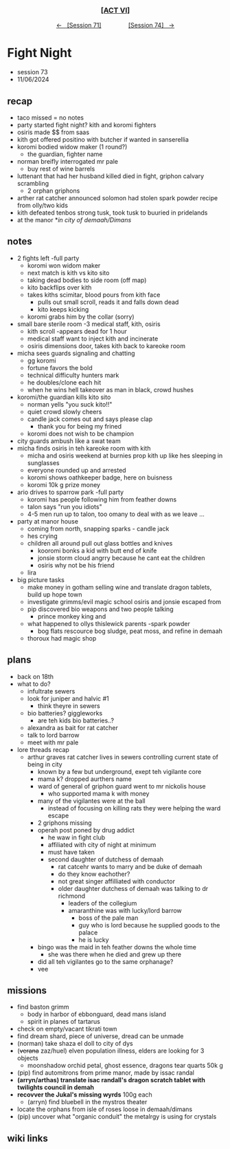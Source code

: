 
<div align="center">
  <h3 align="center"><a href="https://github.com/h-griffin/dnd-notes/blob/main/grimmhaus/act-VI" >[ACT VI]</a></h3>
  <p align="center">
    <a href="https://github.com/h-griffin/dnd-notes/blob/main/grimmhaus/act-VI/24-11-06.md" >&larr; &nbsp; [Session 71]</a>
    &nbsp;&nbsp;&nbsp;&nbsp;&nbsp;&nbsp;&nbsp;&nbsp;&nbsp;&nbsp;&nbsp;&nbsp;&nbsp;&nbsp;
    <a href="https://github.com/h-griffin/dnd-notes/blob/main/grimmhaus/act-VI/24-11-04.md" >[Session 74] &nbsp; &rarr;</a>
  </p>
</div>

# Fight Night
- session 73
- 11/06/2024

## recap
- taco missed = no notes
- party started fight night? kith and koromi fighters
- osiris made $$ from saas
- kith got offered positino with butcher if wanted in sanserellia
- koromi bodied widow maker (1 round?)  
    - the guardian, fighter name
- norman breifly interrogated mr pale
    - buy rest of wine barrels
- luttenant that had her husband killed died in fight, griphon calvary scrambling
    - 2 orphan griphons
- arther rat catcher announced solomon had stolen spark powder recipe from olly/two kids
- kith defeated tenbos strong tusk, took tusk to buuried in pridelands
- at the manor **in city of demaah/Dimans*

## notes
- 2 fights left -full party
    - koromi won widom maker
    - next match is kith vs kito sito
    - taking dead bodies to side room (off map)
    - kito backflips over kith
    - takes kiths scimitar, blood pours from kith face
        - pulls out small scroll, reads it and falls down dead
        - kito keeps kicking
    - koromi grabs him by the collar (sorry)
- small bare sterile room -3 medical staff, kith, osiris
    - kith scroll -appears dead for 1 hour
    - medical staff want to inject kith and incinerate
    - osiris dimensions door, takes kith back to kareoke room
- micha sees guards signaling and chatting
    - gg koromi
    - fortune favors the bold
    - technical difficulty hunters mark
    - he doubles/clone each hit
    - when he wins hell takeover as man in black, crowd hushes
- koromi/the guardian kills kito sito
    - norman yells "you suck kito!!"
    - quiet crowd slowly cheers
    - candle jack comes out and says please clap
        - thank you for being my frined
    - koromi does not wish to be champion  
- city guards ambush like a swat team
- micha finds osiris in teh kareoke room with kith
    - micha and osiris weekend at burnies prop kith up like hes sleeping in sunglasses
    - everyone rounded up and arrested
    - koromi shows oathkeeper badge, here on buisness
    - koromi 10k g prize money
- ario drives to sparrow park -full party
    - koromi has people following him from feather downs
    - talon says "run you idiots"
    - 4-5 men run up to talon, too omany to deal with as we leave ...
- party at manor house
    - coming from north, snapping sparks - candle jack
    - hes crying
    - children all around pull out glass bottles and knives
        - kooromi bonks a kid with butt end of knife
        - jonsie storm cloud angrry because he cant eat the children
        - osiris why not be his friend
    - lira
- big picture tasks
    - make money in gotham selling wine and translate dragon tablets, build up hope town
    - investigate grimms/evil magic school osiris and jonsie escaped from
    - pip discovered bio weapons and two people talking
        - prince monkey king and
    - what happened to ollys thislewick parents -spark powder
        - bog flats rescource bog sludge, peat moss, and refine in demaah
    - thoroux had magic shop

## plans
- back on 18th
- what to do?
    - infultrate sewers
    - look for juniper and halvic #1
        - think theyre in sewers
    - bio batteries? giggleworks
        - are teh kids bio batteries..?
    - alexandra as bait for rat catcher
    - talk to lord barrow
    - meet with mr pale
- lore threads recap
    - arthur graves rat catcher lives in sewers controlling current state of being in city
        - known by a few but underground, exept teh vigilante core
        - mama k? dropped aurthers name
        - ward of general of griphon guard went to mr nickolis house
            - who supported mama k with money
        - many of the vigilantes were at the ball
            - instead of focusing on killing rats they were helping the ward escape
        - 2 griphons missing
        - operah post poned by drug addict
            - he waw in fight club
            - affiliated with city of night at minimum
            - must have taken
            - second daughter of dutchess of demaah
                - rat catcehr wants to marry and be duke of demaah
                - do they know eachother?
                - not great singer affilliated with conductor
                - older daughter dutchess of demaah was talking to dr richmond
                    - leaders of the collegium
                    - amaranthine was with lucky/lord barrow
                        - boss of the pale man
                        - guy who is lord because he supplied goods to the palace
                        - he is lucky
        - bingo was the maid in teh feather downs the whole time
            - she was there when he died and grew up there
        - did all teh vigilantes go to the same orphanage?
        - vee

## missions
- find baston grimm
    - body in harbor of ebbonguard, dead mans island
    - spirit in planes of tartarus
- check on empty/vacant tikrati town
- find dream shard, piece of universe, dread can be unmade
- (norman) take shaza el doll to city of dys
- (~~verana~~ zaz/huel) elven population illness, elders are looking for 3 objects
    - moonshadow orchid petal, ghost essence, dragons tear quarts 50k g
- (pip) find automitrons from prime manor, made by issac randal
- **(arryn/arthas) translate isac randall's dragon scratch tablet with twilights council in demah**
- **recovver the Jukal's missing wyrds** 100g each
    - (arryn) find bluebell in the mystros theater
- locate the orphans from isle of roses loose in demaah/dimans
- (pip) uncover what "organic conduit" the metalrgy is using for crystals

## wiki links

